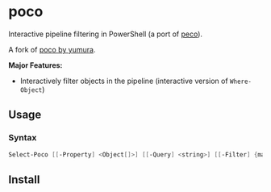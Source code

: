 # poco
Interactive pipeline filtering in PowerShell (a port of [peco](https://github.com/peco/peco)).

A fork of [poco by yumura](https://gist.github.com/yumura/8df37c22ae1b7942dec7).

**Major Features:**

- Interactively filter objects in the pipeline (interactive version of `Where-Object`)

## Usage

### Syntax

```powershell
Select-Poco [[-Property] <Object[]>] [[-Query] <string>] [[-Filter] {match | like | eq}] [[-Prompt] <string>] [[-Layout] {TopDown | BottomUp}] [[-Keymaps] <hashtable>] [-CaseSensitive] [-InvertFilter]
 ```

## Install

